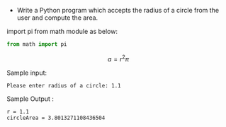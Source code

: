 * Write a Python program which accepts the radius of a circle from the user and compute the area. 

import pi from math module as below:

```py
from math import pi
```

$$ a = r^2 \pi $$

Sample input:

```input
Please enter radius of a circle: 1.1
```

Sample Output :

```output
r = 1.1
circleArea = 3.8013271108436504
```